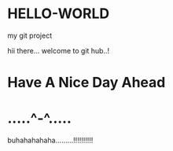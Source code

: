 # HELLO-WORLD

my git project

hii there... welcome to git hub..!

# Have A Nice Day Ahead

# .....^-^.....

buhahahahaha.........!!!!!!!!!!
